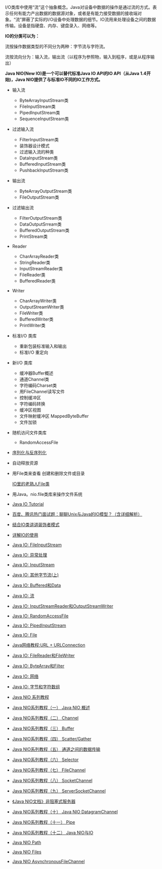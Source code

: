 I/O类库中使用“流”这个抽象概念。Java对设备中数据的操作是通过流的方式。表示任何有能力产出数据的数据源对象，或者是有能力接受数据的接收端对象。“流”屏蔽了实际的I/O设备中处理数据的细节。IO流用来处理设备之间的数据传输。设备是指硬盘、内存、键盘录入、网络等。

**IO的分类可以为：**

   流按操作数据类型的不同分为两种：字节流与字符流。
   
   流按流向分为：输入流，输出流（以程序为参照物，输入到程序，或是从程序输出）

**Java NIO(New IO)是一个可以替代标准Java IO API的IO API（从Java 1.4开始)，Java NIO提供了与标准IO不同的IO工作方式。**


  * 输入流
    * ByteArrayInputStream类
    * FileInputStream类
    * PipedInputStream类
    * SequenceInputStream类
  * 过滤输入流
    * FilterInputStream类
    * 装饰器设计模式
    * 过滤输入流的种类
    * DataInputStream类
    * BufferedInputStream类
    * PushbackInputStream类
  * 输出流
    * ByteArrayOutputStream类
    * FileOutputStream类
  * 过滤输出流
    * FilterOutputStream类
    * DataOutputSrream类
    * BufferedOutputStream类
    * PrintStream类
  * Reader 
    * CharArrayReader类
    * StringReader类
    * InputStreamReader类
    * FileReader类
    * BufferedReader类
  * Writer
    * CharArrayWriter类
    * OutputStreamWriter类
    * FileWriter类
    * BufferedWriter类
    * PrintWriter类
  * 标准I/O 类库
    * 重新包装标准输入和输出
    * 标准I/O 重定向
  * 新I/O 类库
    * 缓冲器Buffer概述
    * 通道Channel类
    * 字符编码Charset类
    * 用FileChannel读写文件
    * 控制缓冲区
    * 字符编码转换
    * 缓冲区视图
    * 文件映射缓冲区 MappedByteBuffer
    * 文件加锁
  * 随机访问文件类库
    * RandomAccessFile
  * [序列化与反序列化](#序列化与反序列化)
  * 自动释放资源
  * 用File类来查看 创建和删除文件或目录
  
    [IO里的老熟人File类](http://yitaicloud.com/2018/05/20/java基础之IO流（File篇）/)
    
  * 用Java。nio.file类库来操作文件系统
  
  
  
  * [Java IO Tutorial](http://tutorials.jenkov.com/java-io/index.html)
  
  * [百度、腾讯热门面试题：聊聊Unix与Java的IO模型？（含详细解析）](https://mp.weixin.qq.com/s/mEahtWqeFqzzaETHKAWtzw)
  
  * [结合IO类讲讲装饰者模式](http://yitaicloud.com/2018/05/20/java基础之IO流（设计模式）/)
  
  * [详解IO的使用](http://yitaicloud.com/2018/05/20/详解IO的使用/)
  
  * [Java IO: FileInputStream](http://ifeve.com/java-io-fileinputstream/)
  * [Java IO: 异常处理](http://ifeve.com/java-io-exception/)
  * [Java IO: InputStream](http://ifeve.com/java-io-inputstream/)
  * [Java IO: 其他字节流(上)](http://ifeve.com/java-io-other-1/)
  * [Java IO: Buffered和Data](http://ifeve.com/java-io-buffered和data/)
  * [Java IO: 流](http://ifeve.com/java-io-流/)
  * [Java IO: InputStreamReader和OutputStreamWriter](http://ifeve.com/java-io-inputstreamreader和outputstreamwriter/)
  * [Java IO: RandomAccessFile](http://ifeve.com/java-io-randomaccessfile/)
  * [Java IO: PipedInputStream](http://ifeve.com/java-io-pipedinputstream/)
  * [Java IO: File](http://ifeve.com/java-io-file/)
  * [Java网络教程:URL + URLConnection](http://ifeve.com/java-netword-url-urlconnection/)
  * [Java IO: FileReader和FileWriter](http://ifeve.com/java-io-filereader和filewriter/)
  * [Java IO: ByteArray和Filter](http://ifeve.com/java-io-bytearray和filter/)
  * [Java IO: 网络](http://ifeve.com/java-io-network/)
  * [Java IO: 字节和字符数组](http://ifeve.com/java-io-字节和字符数组/)
  
  
  * [Java NIO 系列教程](http://ifeve.com/java-nio-all/)
  * [Java NIO系列教程（一） Java NIO 概述](http://ifeve.com/overview/)
  * [Java NIO系列教程（二） Channel](http://ifeve.com/channels/)
  * [Java NIO系列教程（三） Buffer](http://ifeve.com/buffers/)
  * [Java NIO系列教程（四） Scatter/Gather](http://ifeve.com/java-nio-scattergather/)
  * [Java NIO系列教程（五） 通道之间的数据传输](http://ifeve.com/java-nio-channel-to-channel/)
  * [Java NIO系列教程（六） Selector](http://ifeve.com/selectors/)
  * [Java NIO系列教程（七） FileChannel](http://ifeve.com/file-channel/)
  * [Java NIO系列教程（八） SocketChannel](http://ifeve.com/socket-channel/)
  * [Java NIO系列教程（九） ServerSocketChannel](http://ifeve.com/server-socket-channel/)
  * [《Java NIO文档》非阻塞式服务器](http://ifeve.com/non-blocking-server/)
  * [Java NIO系列教程（十） Java NIO DatagramChannel](http://ifeve.com/datagram-channel/)
  * [Java NIO系列教程（十一） Pipe](http://ifeve.com/pipe/)
  * [Java NIO系列教程（十二） Java NIO与IO](http://ifeve.com/java-nio-vs-io/)
  * [Java NIO Path](http://tutorials.jenkov.com/java-nio/path.html)
  * [Java NIO Files ](http://tutorials.jenkov.com/java-nio/files.html)
  * [Java NIO AsynchronousFileChannel ](http://tutorials.jenkov.com/java-nio/asynchronousfilechannel.html)
